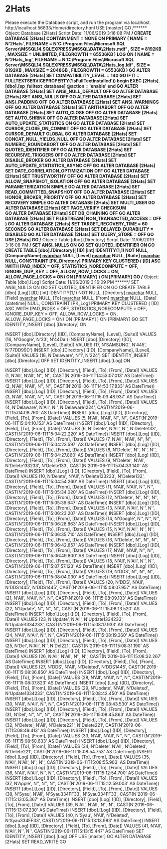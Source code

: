 # 2Hats
Please execute the Database script,
and run the program via localhost.
http://localhost:56833/Home/directory.html
﻿USE [master]
GO
/****** Object:  Database [2Hats]    Script Date: 11/06/2019 3:16:08 PM ******/
CREATE DATABASE [2Hats]
 CONTAINMENT = NONE
 ON  PRIMARY 
( NAME = N'2Hats', FILENAME = N'C:\Program Files\Microsoft SQL Server\MSSQL14.SQLEXPRESS\MSSQL\DATA\2Hats.mdf' , SIZE = 8192KB , MAXSIZE = UNLIMITED, FILEGROWTH = 65536KB )
 LOG ON 
( NAME = N'2Hats_log', FILENAME = N'C:\Program Files\Microsoft SQL Server\MSSQL14.SQLEXPRESS\MSSQL\DATA\2Hats_log.ldf' , SIZE = 8192KB , MAXSIZE = 2048GB , FILEGROWTH = 65536KB )
GO
ALTER DATABASE [2Hats] SET COMPATIBILITY_LEVEL = 140
GO
IF (1 = FULLTEXTSERVICEPROPERTY('IsFullTextInstalled'))
begin
EXEC [2Hats].[dbo].[sp_fulltext_database] @action = 'enable'
end
GO
ALTER DATABASE [2Hats] SET ANSI_NULL_DEFAULT OFF 
GO
ALTER DATABASE [2Hats] SET ANSI_NULLS OFF 
GO
ALTER DATABASE [2Hats] SET ANSI_PADDING OFF 
GO
ALTER DATABASE [2Hats] SET ANSI_WARNINGS OFF 
GO
ALTER DATABASE [2Hats] SET ARITHABORT OFF 
GO
ALTER DATABASE [2Hats] SET AUTO_CLOSE OFF 
GO
ALTER DATABASE [2Hats] SET AUTO_SHRINK OFF 
GO
ALTER DATABASE [2Hats] SET AUTO_UPDATE_STATISTICS ON 
GO
ALTER DATABASE [2Hats] SET CURSOR_CLOSE_ON_COMMIT OFF 
GO
ALTER DATABASE [2Hats] SET CURSOR_DEFAULT  GLOBAL 
GO
ALTER DATABASE [2Hats] SET CONCAT_NULL_YIELDS_NULL OFF 
GO
ALTER DATABASE [2Hats] SET NUMERIC_ROUNDABORT OFF 
GO
ALTER DATABASE [2Hats] SET QUOTED_IDENTIFIER OFF 
GO
ALTER DATABASE [2Hats] SET RECURSIVE_TRIGGERS OFF 
GO
ALTER DATABASE [2Hats] SET  DISABLE_BROKER 
GO
ALTER DATABASE [2Hats] SET AUTO_UPDATE_STATISTICS_ASYNC OFF 
GO
ALTER DATABASE [2Hats] SET DATE_CORRELATION_OPTIMIZATION OFF 
GO
ALTER DATABASE [2Hats] SET TRUSTWORTHY OFF 
GO
ALTER DATABASE [2Hats] SET ALLOW_SNAPSHOT_ISOLATION OFF 
GO
ALTER DATABASE [2Hats] SET PARAMETERIZATION SIMPLE 
GO
ALTER DATABASE [2Hats] SET READ_COMMITTED_SNAPSHOT OFF 
GO
ALTER DATABASE [2Hats] SET HONOR_BROKER_PRIORITY OFF 
GO
ALTER DATABASE [2Hats] SET RECOVERY SIMPLE 
GO
ALTER DATABASE [2Hats] SET  MULTI_USER 
GO
ALTER DATABASE [2Hats] SET PAGE_VERIFY CHECKSUM  
GO
ALTER DATABASE [2Hats] SET DB_CHAINING OFF 
GO
ALTER DATABASE [2Hats] SET FILESTREAM( NON_TRANSACTED_ACCESS = OFF ) 
GO
ALTER DATABASE [2Hats] SET TARGET_RECOVERY_TIME = 60 SECONDS 
GO
ALTER DATABASE [2Hats] SET DELAYED_DURABILITY = DISABLED 
GO
ALTER DATABASE [2Hats] SET QUERY_STORE = OFF
GO
USE [2Hats]
GO
/****** Object:  Table [dbo].[Directory]    Script Date: 11/06/2019 3:16:08 PM ******/
SET ANSI_NULLS ON
GO
SET QUOTED_IDENTIFIER ON
GO
CREATE TABLE [dbo].[Directory](
	[ID] [int] IDENTITY(1,1) NOT NULL,
	[CompanyName] [nvarchar](100) NULL,
	[Level] [nvarchar](50) NULL,
	[Suite] [nvarchar](50) NULL,
 CONSTRAINT [PK_Directory] PRIMARY KEY CLUSTERED 
(
	[ID] ASC
)WITH (PAD_INDEX = OFF, STATISTICS_NORECOMPUTE = OFF, IGNORE_DUP_KEY = OFF, ALLOW_ROW_LOCKS = ON, ALLOW_PAGE_LOCKS = ON) ON [PRIMARY]
) ON [PRIMARY]
GO
/****** Object:  Table [dbo].[Log]    Script Date: 11/06/2019 3:16:09 PM ******/
SET ANSI_NULLS ON
GO
SET QUOTED_IDENTIFIER ON
GO
CREATE TABLE [dbo].[Log](
	[ID] [int] IDENTITY(1,1) NOT NULL,
	[Directory] [nvarchar](50) NULL,
	[Field] [nvarchar](50) NULL,
	[To] [nvarchar](50) NULL,
	[From] [nvarchar](50) NULL,
	[Date] [datetime] NULL,
 CONSTRAINT [PK_Log] PRIMARY KEY CLUSTERED 
(
	[ID] ASC
)WITH (PAD_INDEX = OFF, STATISTICS_NORECOMPUTE = OFF, IGNORE_DUP_KEY = OFF, ALLOW_ROW_LOCKS = ON, ALLOW_PAGE_LOCKS = ON) ON [PRIMARY]
) ON [PRIMARY]
GO
SET IDENTITY_INSERT [dbo].[Directory] ON 

INSERT [dbo].[Directory] ([ID], [CompanyName], [Level], [Suite]) VALUES (16, N'Google', N'23', N'44Da')
INSERT [dbo].[Directory] ([ID], [CompanyName], [Level], [Suite]) VALUES (17, N'SAMSUNG', N'445', N'77DD99D')
INSERT [dbo].[Directory] ([ID], [CompanyName], [Level], [Suite]) VALUES (18, N'Delaware', N'1', N'224')
SET IDENTITY_INSERT [dbo].[Directory] OFF
SET IDENTITY_INSERT [dbo].[Log] ON 

INSERT [dbo].[Log] ([ID], [Directory], [Field], [To], [From], [Date]) VALUES (1, N'All', N'All', N'', N'', CAST(N'2019-06-11T14:53:07.013' AS DateTime))
INSERT [dbo].[Log] ([ID], [Directory], [Field], [To], [From], [Date]) VALUES (2, N'All', N'All', N'', N'', CAST(N'2019-06-11T14:53:17.833' AS DateTime))
INSERT [dbo].[Log] ([ID], [Directory], [Field], [To], [From], [Date]) VALUES (3, N'All', N'All', N'', N'', CAST(N'2019-06-11T15:03:48.937' AS DateTime))
INSERT [dbo].[Log] ([ID], [Directory], [Field], [To], [From], [Date]) VALUES (4, N'Delaware', N'All', N'', N'Delaware1224', CAST(N'2019-06-11T15:04:08.760' AS DateTime))
INSERT [dbo].[Log] ([ID], [Directory], [Field], [To], [From], [Date]) VALUES (5, N'All', N'All', N'', N'', CAST(N'2019-06-11T15:04:10.153' AS DateTime))
INSERT [dbo].[Log] ([ID], [Directory], [Field], [To], [From], [Date]) VALUES (6, N'Delete', N'All', N'', N'Delete133', CAST(N'2019-06-11T15:04:22.220' AS DateTime))
INSERT [dbo].[Log] ([ID], [Directory], [Field], [To], [From], [Date]) VALUES (7, N'All', N'All', N'', N'', CAST(N'2019-06-11T15:04:23.597' AS DateTime))
INSERT [dbo].[Log] ([ID], [Directory], [Field], [To], [From], [Date]) VALUES (8, N'Delete', N'', N'', N'', CAST(N'2019-06-11T15:04:27.860' AS DateTime))
INSERT [dbo].[Log] ([ID], [Directory], [Field], [To], [From], [Date]) VALUES (9, N'Delete', N'All', N'Delete133233', N'Delete133', CAST(N'2019-06-11T15:04:33.140' AS DateTime))
INSERT [dbo].[Log] ([ID], [Directory], [Field], [To], [From], [Date]) VALUES (10, N'Delete', N'All', N'Delete133233', N'Delete133', CAST(N'2019-06-11T15:04:54.260' AS DateTime))
INSERT [dbo].[Log] ([ID], [Directory], [Field], [To], [From], [Date]) VALUES (11, N'All', N'All', N'', N'', CAST(N'2019-06-11T15:05:34.020' AS DateTime))
INSERT [dbo].[Log] ([ID], [Directory], [Field], [To], [From], [Date]) VALUES (12, N'Delete', N'', N'', N'', CAST(N'2019-06-11T15:05:39.647' AS DateTime))
INSERT [dbo].[Log] ([ID], [Directory], [Field], [To], [From], [Date]) VALUES (13, N'All', N'All', N'', N'', CAST(N'2019-06-11T15:06:23.207' AS DateTime))
INSERT [dbo].[Log] ([ID], [Directory], [Field], [To], [From], [Date]) VALUES (14, N'Google', N'', N'', N'', CAST(N'2019-06-11T15:06:28.863' AS DateTime))
INSERT [dbo].[Log] ([ID], [Directory], [Field], [To], [From], [Date]) VALUES (15, N'All', N'All', N'', N'', CAST(N'2019-06-11T15:06:35.710' AS DateTime))
INSERT [dbo].[Log] ([ID], [Directory], [Field], [To], [From], [Date]) VALUES (16, N'Delete', N'', N'', N'', CAST(N'2019-06-11T15:06:42.857' AS DateTime))
INSERT [dbo].[Log] ([ID], [Directory], [Field], [To], [From], [Date]) VALUES (17, N'All', N'All', N'', N'', CAST(N'2019-06-11T15:06:49.800' AS DateTime))
INSERT [dbo].[Log] ([ID], [Directory], [Field], [To], [From], [Date]) VALUES (18, N'All', N'All', N'', N'', CAST(N'2019-06-11T15:07:57.123' AS DateTime))
INSERT [dbo].[Log] ([ID], [Directory], [Field], [To], [From], [Date]) VALUES (19, N'DDS', N'', N'', N'', CAST(N'2019-06-11T15:08:04.030' AS DateTime))
INSERT [dbo].[Log] ([ID], [Directory], [Field], [To], [From], [Date]) VALUES (20, N'DDS', N'All', N'DDS1445', N'DDS1445', CAST(N'2019-06-11T15:08:07.957' AS DateTime))
INSERT [dbo].[Log] ([ID], [Directory], [Field], [To], [From], [Date]) VALUES (21, N'All', N'All', N'', N'', CAST(N'2019-06-11T15:08:09.103' AS DateTime))
INSERT [dbo].[Log] ([ID], [Directory], [Field], [To], [From], [Date]) VALUES (22, N'Update', N'', N'', N'', CAST(N'2019-06-11T15:08:13.520' AS DateTime))
INSERT [dbo].[Log] ([ID], [Directory], [Field], [To], [From], [Date]) VALUES (23, N'Update', N'All', N'Update1334233', N'Update1334233', CAST(N'2019-06-11T15:08:17.933' AS DateTime))
INSERT [dbo].[Log] ([ID], [Directory], [Field], [To], [From], [Date]) VALUES (24, N'All', N'All', N'', N'', CAST(N'2019-06-11T15:08:19.360' AS DateTime))
INSERT [dbo].[Log] ([ID], [Directory], [Field], [To], [From], [Date]) VALUES (25, N'Del', N'All', N'', N'Del221', CAST(N'2019-06-11T15:08:31.190' AS DateTime))
INSERT [dbo].[Log] ([ID], [Directory], [Field], [To], [From], [Date]) VALUES (26, N'All', N'All', N'', N'', CAST(N'2019-06-11T15:08:32.267' AS DateTime))
INSERT [dbo].[Log] ([ID], [Directory], [Field], [To], [From], [Date]) VALUES (27, N'DDS', N'All', N'Deleted', N'DDS1445', CAST(N'2019-06-11T15:08:36.850' AS DateTime))
INSERT [dbo].[Log] ([ID], [Directory], [Field], [To], [From], [Date]) VALUES (28, N'All', N'All', N'', N'', CAST(N'2019-06-11T15:08:37.823' AS DateTime))
INSERT [dbo].[Log] ([ID], [Directory], [Field], [To], [From], [Date]) VALUES (29, N'Update', N'All', N'Deleted', N'Update1334233', CAST(N'2019-06-11T15:08:42.450' AS DateTime))
INSERT [dbo].[Log] ([ID], [Directory], [Field], [To], [From], [Date]) VALUES (30, N'All', N'All', N'', N'', CAST(N'2019-06-11T15:08:43.530' AS DateTime))
INSERT [dbo].[Log] ([ID], [Directory], [Field], [To], [From], [Date]) VALUES (31, N'Del', N'', N'', N'', CAST(N'2019-06-11T15:08:45.863' AS DateTime))
INSERT [dbo].[Log] ([ID], [Directory], [Field], [To], [From], [Date]) VALUES (32, N'Delete', N'All', N'Delete221', N'Delete221', CAST(N'2019-06-11T15:08:49.413' AS DateTime))
INSERT [dbo].[Log] ([ID], [Directory], [Field], [To], [From], [Date]) VALUES (33, N'All', N'All', N'', N'', CAST(N'2019-06-11T15:08:50.633' AS DateTime))
INSERT [dbo].[Log] ([ID], [Directory], [Field], [To], [From], [Date]) VALUES (34, N'Delete', N'All', N'Deleted', N'Delete221', CAST(N'2019-06-11T15:08:54.753' AS DateTime))
INSERT [dbo].[Log] ([ID], [Directory], [Field], [To], [From], [Date]) VALUES (35, N'All', N'All', N'', N'', CAST(N'2019-06-11T15:08:55.903' AS DateTime))
INSERT [dbo].[Log] ([ID], [Directory], [Field], [To], [From], [Date]) VALUES (36, N'All', N'All', N'', N'', CAST(N'2019-06-11T15:12:54.700' AS DateTime))
INSERT [dbo].[Log] ([ID], [Directory], [Field], [To], [From], [Date]) VALUES (37, N'Apple', N'', N'', N'', CAST(N'2019-06-11T15:12:59.003' AS DateTime))
INSERT [dbo].[Log] ([ID], [Directory], [Field], [To], [From], [Date]) VALUES (38, N'Syau', N'All', N'Syau334FF33', N'Syau334FF33', CAST(N'2019-06-11T15:13:05.367' AS DateTime))
INSERT [dbo].[Log] ([ID], [Directory], [Field], [To], [From], [Date]) VALUES (39, N'All', N'All', N'', N'', CAST(N'2019-06-11T15:13:07.230' AS DateTime))
INSERT [dbo].[Log] ([ID], [Directory], [Field], [To], [From], [Date]) VALUES (40, N'Syau', N'All', N'Deleted', N'Syau334FF33', CAST(N'2019-06-11T15:13:13.983' AS DateTime))
INSERT [dbo].[Log] ([ID], [Directory], [Field], [To], [From], [Date]) VALUES (41, N'All', N'All', N'', N'', CAST(N'2019-06-11T15:13:15.447' AS DateTime))
SET IDENTITY_INSERT [dbo].[Log] OFF
USE [master]
GO
ALTER DATABASE [2Hats] SET  READ_WRITE 
GO
